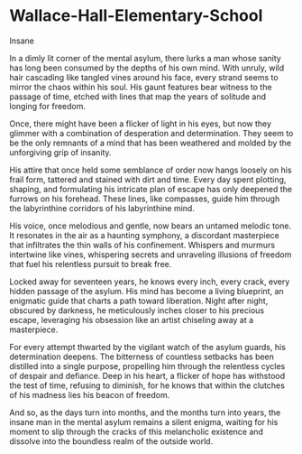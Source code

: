 # Wallace-Hall-Elementary-School
Insane

In a dimly lit corner of the mental asylum, there lurks a man whose sanity has long been consumed by the depths of his own mind. With unruly, wild hair cascading like tangled vines around his face, every strand seems to mirror the chaos within his soul. His gaunt features bear witness to the passage of time, etched with lines that map the years of solitude and longing for freedom.

Once, there might have been a flicker of light in his eyes, but now they glimmer with a combination of desperation and determination. They seem to be the only remnants of a mind that has been weathered and molded by the unforgiving grip of insanity.

His attire that once held some semblance of order now hangs loosely on his frail form, tattered and stained with dirt and time. Every day spent plotting, shaping, and formulating his intricate plan of escape has only deepened the furrows on his forehead. These lines, like compasses, guide him through the labyrinthine corridors of his labyrinthine mind.

His voice, once melodious and gentle, now bears an untamed melodic tone. It resonates in the air as a haunting symphony, a discordant masterpiece that infiltrates the thin walls of his confinement. Whispers and murmurs intertwine like vines, whispering secrets and unraveling illusions of freedom that fuel his relentless pursuit to break free.

Locked away for seventeen years, he knows every inch, every crack, every hidden passage of the asylum. His mind has become a living blueprint, an enigmatic guide that charts a path toward liberation. Night after night, obscured by darkness, he meticulously inches closer to his precious escape, leveraging his obsession like an artist chiseling away at a masterpiece.

For every attempt thwarted by the vigilant watch of the asylum guards, his determination deepens. The bitterness of countless setbacks has been distilled into a single purpose, propelling him through the relentless cycles of despair and defiance. Deep in his heart, a flicker of hope has withstood the test of time, refusing to diminish, for he knows that within the clutches of his madness lies his beacon of freedom.

And so, as the days turn into months, and the months turn into years, the insane man in the mental asylum remains a silent enigma, waiting for his moment to slip through the cracks of this melancholic existence and dissolve into the boundless realm of the outside world.

